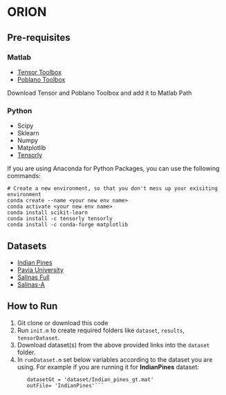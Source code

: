 # ORION

## Pre-requisites
### Matlab
* [Tensor Toolbox](http://www.sandia.gov/~tgkolda/TensorToolbox/index-2.6.html)
* [Poblano Toolbox](https://sandialabs.github.io/poblano_toolbox/)

Download Tensor and Poblano Toolbox and add it to Matlab Path

### Python
* Scipy
* Sklearn
* Numpy
* Matplotlib
* [Tensorly](http://tensorly.org/stable/index.html)

If you are using Anaconda for Python Packages, you can use the following commands:
```
# Create a new environment, so that you don't mess up your exisiting environment
conda create --name <your new env name>
conda activate <your new env name>
conda install scikit-learn
conda install -c tensorly tensorly
conda install -c conda-forge matplotlib
```

## Datasets
* [Indian Pines](http://www.ehu.eus/ccwintco/index.php/Hyperspectral_Remote_Sensing_Scenes#Indian_Pines)
* [Pavia University](http://www.ehu.eus/ccwintco/index.php/Hyperspectral_Remote_Sensing_Scenes#Pavia_University_scene)
* [Salinas Full](http://www.ehu.eus/ccwintco/index.php/Hyperspectral_Remote_Sensing_Scenes#Salinas_scene)
* [Salinas-A](http://www.ehu.eus/ccwintco/index.php/Hyperspectral_Remote_Sensing_Scenes#Salinas-A_scene)

## How to Run
1. Git clone or download this code 
2. Run `init.m` to create required folders like `dataset`, `results`, `tensorDataset`.
3. Download dataset(s) from the above provided links into the `dataset` folder.
4. In `runDataset.m` set below variables according to the dataset you are using. For example if you are running it for **IndianPines** dataset:
   ```datasetFname = 'dataset/Indian_pines_corrected.mat'
      datasetGt = 'dataset/Indian_pines_gt.mat'
      outFile= 'IndianPines'```

